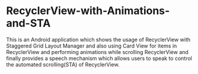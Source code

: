 # RecyclerView-with-Animations-and-STA
This is an Android application which shows the usage of RecyclerView with Staggered Grid Layout Manager and also using Card View for items in RecyclerView and performing animations while scrolling RecyclerView and finally provides a speech mechanism which allows users to speak to control the automated scrolling(STA) of RecyclerView.  
